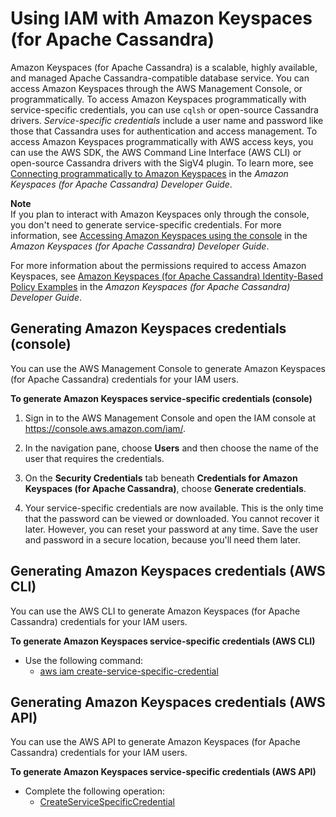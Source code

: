 # Using IAM with Amazon Keyspaces \(for Apache Cassandra\)<a name="id_credentials_keyspaces"></a>

Amazon Keyspaces \(for Apache Cassandra\) is a scalable, highly available, and managed Apache Cassandra\-compatible database service\. You can access Amazon Keyspaces through the AWS Management Console, or programmatically\. To access Amazon Keyspaces programmatically with service\-specific credentials, you can use `cqlsh` or open\-source Cassandra drivers\. *Service\-specific credentials* include a user name and password like those that Cassandra uses for authentication and access management\. To access Amazon Keyspaces programmatically with AWS access keys, you can use the AWS SDK, the AWS Command Line Interface \(AWS CLI\) or open\-source Cassandra drivers with the SigV4 plugin\. To learn more, see [Connecting programmatically to Amazon Keyspaces](https://docs.aws.amazon.com/keyspaces/latest/devguide/programmatic.html) in the *Amazon Keyspaces \(for Apache Cassandra\) Developer Guide*\.

**Note**  
If you plan to interact with Amazon Keyspaces only through the console, you don't need to generate service\-specific credentials\. For more information, see [Accessing Amazon Keyspaces using the console](https://docs.aws.amazon.com/keyspaces/latest/devguide/console_keyspaces.html) in the *Amazon Keyspaces \(for Apache Cassandra\) Developer Guide*\.

For more information about the permissions required to access Amazon Keyspaces, see [Amazon Keyspaces \(for Apache Cassandra\) Identity\-Based Policy Examples](https://docs.aws.amazon.com/keyspaces/latest/devguide/security_iam_id-based-policy-examples.html#security_iam_id-based-policy-examples-console) in the *Amazon Keyspaces \(for Apache Cassandra\) Developer Guide*\.

## Generating Amazon Keyspaces credentials \(console\)<a name="keyspaces_credentials_console"></a>

You can use the AWS Management Console to generate Amazon Keyspaces \(for Apache Cassandra\) credentials for your IAM users\.

**To generate Amazon Keyspaces service\-specific credentials \(console\)**

1. Sign in to the AWS Management Console and open the IAM console at [https://console\.aws\.amazon\.com/iam/](https://console.aws.amazon.com/iam/)\.

1. In the navigation pane, choose **Users** and then choose the name of the user that requires the credentials\.

1. On the **Security Credentials** tab beneath **Credentials for Amazon Keyspaces \(for Apache Cassandra\)**, choose **Generate credentials**\.

1. Your service\-specific credentials are now available\. This is the only time that the password can be viewed or downloaded\. You cannot recover it later\. However, you can reset your password at any time\. Save the user and password in a secure location, because you'll need them later\.

## Generating Amazon Keyspaces credentials \(AWS CLI\)<a name="keyspaces_credentials_cli"></a>

You can use the AWS CLI to generate Amazon Keyspaces \(for Apache Cassandra\) credentials for your IAM users\.

**To generate Amazon Keyspaces service\-specific credentials \(AWS CLI\)**
+ Use the following command:
  + [aws iam create\-service\-specific\-credential](https://docs.aws.amazon.com/cli/latest/reference/iam/create-service-specific-credential.html)

## Generating Amazon Keyspaces credentials \(AWS API\)<a name="keyspaces_credentials_api"></a>

You can use the AWS API to generate Amazon Keyspaces \(for Apache Cassandra\) credentials for your IAM users\.

**To generate Amazon Keyspaces service\-specific credentials \(AWS API\)**
+ Complete the following operation:
  + [CreateServiceSpecificCredential](https://docs.aws.amazon.com/IAM/latest/APIReference/API_CreateServiceSpecificCredential.html) 